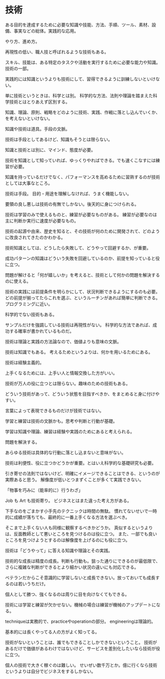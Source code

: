 # 技術

ある目的を達成するために必要な知識や技能、方法、手順、ツール、素材、設備、事実などの総体。実践的な応用。

やり方、進め方。

再現性の低い、職人技と呼ばれるような技術もある。

スキル、技能は、ある特定のタスクや活動を実行するために必要な能力や知識。技術の一部。

実践的には知識というよりも技術にして、習得できるように訓練しないといけない。

単に技術というときは、科学とは別。
科学的な方法、法則や理論を踏まえた科学技術とはとりあえず区別する。

知識、理論、原則、戦略をどのように技術、実践、作戦に落とし込んでいくか、を考えないといけない。

知識や技術は道具。手段の文脈。

技術は手段としてあるけど、知識もそうとは限らない。

知識と技術とは別に、マインド、態度が必要。

技術を知識として知っていれば、ゆっくりやればできる。でも速くこなすには練習が必要。

知識を持っているだけでなく、パフォーマンスを高めるために習熟するのが技術としては大事なところ。

技術は手段。
目的・用途を理解しなければ、うまく機能しない。

要領の良し悪しは技術の有無でしかない。後天的に身につけられる。

技術は学習のみで使えるものと、練習が必要なものがある。
練習が必要なのは主に判断か実行に速度が必要なもの。

技術の起源や由来、歴史を知ると、その技術が何のために開発されて、どのように改良されてきたのかわかる。

技術知識としては、どうしたら失敗して、どうやって回避するか、が重要。

成功パターンの知識はどういう失敗を回避しているのか、前提を知っていると役に立つ。

問題が解けると「何が嬉しいか」を考えると、技術として何かの問題を解決するのに使える。

技術の実践には前提条件を明らかにして、状況判断できるようにするのも必要。
どの前提が揃ってたらこれを選ぶ、というルーチンがあれば簡単に判断できる。
プログラミングに近い。

科学的でない技術もある。

サンプルだけを強調している技術は再現性がない。
科学的な方法であれば、成功する確率が書かれているものだ。

技術は理論と実践の方法論なので、価値よりも意味の文脈。

技術は知識でもある。
考えるためというよりは、何かを用いるためにある。

技術は経験主義的。

上手くなるためには、上手い人と情報交換した方がいい。

技術が万人の役に立つとは限らない。趣味のための技術もある。

どういう技術があって、どういう状態を目指すべきか、をまとめると身に付けやすい。

言葉によって表現できるものだけが技術ではない。

学習と練習は技術の文脈かも。思考や判断と行動が基礎。

学習は知識や理論、練習は経験や実践のためにあると考えられる。

問題を解決する。

あらゆる技術は具体的な行動に落とし込まないと意味がない。

技術は利便性、役に立つかどうかが重要。とはいえ科学的な基礎研究も必要。

引き寄せの法則ではないけど、明確にイメージできることはできる、というのが実際あると思う。
解像度が低いとつまずくことが多くて実践できない。

「物事を巧みに（能率的に）行うわざ」

Job も Art も技術寄り。
ビジネスとはまた違った考え方がある。

下手なのをごまかす小手先のテクニックは時間の無駄。
慣れてないせいで一時的に成績が落ちても、最終的に一番上手くなる方法を選ぶべき。

そこまで上手くない人も同様に観察するべきかどうか。
真似するというよりは、反面教師として悪いところを見つけるのは役に立つ。
また、一部でも良いところを見つけようとするのは解像度を上げるのにも役に立つ。

技術は「どうやって」に答える知識や理論とその実践。

技術的な成長は精度の成長。判断も行動も。狙った通りにできるのが最低限で、さらに複雑な判断ができるとより細かい状況の違いにも対応できる。

ベテランだからこそ意識的に学習しないと成長できない。放っておいても成長するのは若いうちだけ。

個人として勝つ、強くなるのは周りに目を向けなくてもできる。

技術には学習と練習が欠かせない。機械の場合は練習が機械のアップデートになる。

techniqueは実務的で、practiceやoperationの部分。
engineeringは理論的。

基本的には長くやってる人の方がよく知ってる。

技術がないということは、誰でもできることしかできないということ。
技術があるだけで価値があるわけではないけど、サービスを差別化したいなら技術が役に立つ。

個人の技術で大きく稼ぐのは難しい。
せいぜい数千万とか。億に行くなら技術というよりは自分でビジネスをするしかない。
